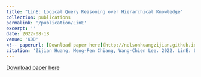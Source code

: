 ```yaml
---
title: "LinE: Logical Query Reasoning over Hierarchical Knowledge"
collection: publications
permalink: '/publication/LinE'
excerpt: ''
date: 2022-08-18
venue: 'KDD'
<!-- paperurl: [Download paper here](http://nelsonhuangzijian.github.io/files/LinE_Logical_Query_Reasoning_over_Hierarchical_Knowledge_Graphs.pdf) -->
citation: 'Zijian Huang, Meng-Fen Chiang, Wang-Chien Lee. 2022. LinE: Logical Query Reasoning over Hierarchical Knowledge. The 28th ACM SIGKDD Conference on Knowledge Discovery and Data Mining.'
---
```

[Download paper here](http://nelsonhuangzijian.github.io/files/LinE_Logical_Query_Reasoning_over_Hierarchical_Knowledge_Graphs.pdf)
